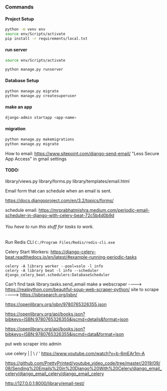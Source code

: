 ### Commands

#### Project Setup

```bash
python -m venv env
source env/Scripts/activate
pip install -r requirements/local.txt
```
#### run server
```bash
source env/Scripts/activate

python manage.py runserver
```

#### Database Setup
```bash
python manage.py migrate
python manage.py createsuperuser
```

#### make an app
```bash
django-admin startapp <app-name>
```

#### migration

```bash
python manage.py makemigrations
python manage.py migrate
```

How to email: https://www.sitepoint.com/django-send-email/
"Less Secure App Access" in gmail settings

#### TODO:
library/views.py
library/forms.py
library/templates/email.html

Email form that can schedule when an email is sent.

https://docs.djangoproject.com/en/3.2/topics/forms/


schedule email: https://mrprabhatmishra.medium.com/periodic-email-scheduler-in-django-with-celery-beat-72c5b4d0b9d

###### You have to run this stuff for tasks to work.
Run Redis CLI `C:/Program Files/Redis/redis-cli.exe`

Celery Start Workers: https://django-celery-beat.readthedocs.io/en/latest/#example-running-periodic-tasks

```
celery -A library worker --pool=solo -l info
celery -A library beat -l info --scheduler django_celery_beat.schedulers:DatabaseScheduler
```

Can't find task library.tasks.send_email
make a webscraper ---->  https://realpython.com/beautiful-soup-web-scraper-python/
site to scrape ---->  https://isbnsearch.org/isbn/ 


https://openlibrary.org/isbn/9780765326355.json

https://openlibrary.org/api/books.json?bibkeys=ISBN:9780765326355&jscmd=details&format=json

https://openlibrary.org/api/books.json?bibkeys=ISBN:9780765326355&jscmd=data&format=json

put web scraper into admin

use celery |
           |
          \ /
           '
https://www.youtube.com/watch?v=b-6mEAr1m-A

https://github.com/PrettyPrinted/youtube_video_code/tree/master/2019/09/08/Sending%20Emails%20in%20Django%20With%20Celery/django_email_celery/django_email_celery/django_email_celery  



http://127.0.0.1:8000/library/email-test/
